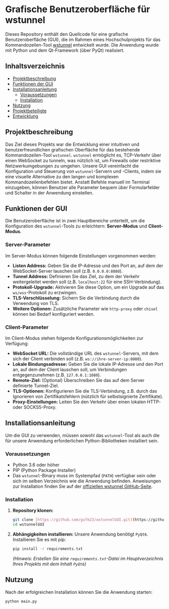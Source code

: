# Grafische Benutzeroberfläche für wstunnel

Dieses Repository enthält den Quellcode für eine grafische Benutzeroberfläche (GUI), die im Rahmen eines Hochschulprojekts für das Kommandozeilen-Tool [wstunnel](https://github.com/erebe/wstunnel) entwickelt wurde. Die Anwendung wurde mit Python und dem Qt-Framework (über PyQt) realisiert.

## Inhaltsverzeichnis

- [Projektbeschreibung](#projektbeschreibung)
- [Funktionen der GUI](#funktionen-der-gui)
- [Installationsanleitung](#installationsanleitung)
  - [Voraussetzungen](#voraussetzungen)
  - [Installation](#installation)
- [Nutzung](#nutzung)
- [Projektbeteiligte](#projektbeteiligte)
- [Entwicklung](#entwicklung)

## Projektbeschreibung

Das Ziel dieses Projekts war die Entwicklung einer intuitiven und benutzerfreundlichen grafischen Oberfläche für das bestehende Kommandozeilen-Tool `wstunnel`. `wstunnel` ermöglicht es, TCP-Verkehr über einen WebSocket zu tunneln, was nützlich ist, um Firewalls oder restriktive Netzwerkumgebungen zu umgehen. Unsere GUI vereinfacht die Konfiguration und Steuerung von `wstunnel`-Servern und -Clients, indem sie eine visuelle Alternative zu den langen und komplexen Kommandozeilenbefehlen bietet. Anstatt Befehle manuell im Terminal einzugeben, können Benutzer alle Parameter bequem über Formularfelder und Schalter in der Anwendung einstellen.

## Funktionen der GUI

Die Benutzeroberfläche ist in zwei Hauptbereiche unterteilt, um die Konfiguration des `wstunnel`-Tools zu erleichtern: **Server-Modus** und **Client-Modus**.

### Server-Parameter

Im Server-Modus können folgende Einstellungen vorgenommen werden:

-   **Listen Address:** Geben Sie die IP-Adresse und den Port an, auf dem der WebSocket-Server lauschen soll (z.B. `0.0.0.0:8080`).
-   **Tunnel Address:** Definieren Sie das Ziel, zu dem der Verkehr weitergeleitet werden soll (z.B. `localhost:22` für eine SSH-Verbindung).
-   **Protokoll-Upgrade:** Aktivieren Sie diese Option, um ein Upgrade auf das `ws/wss`-Protokoll zu erzwingen.
-   **TLS-Verschlüsselung:** Sichern Sie die Verbindung durch die Verwendung von TLS.
-   **Weitere Optionen:** Zusätzliche Parameter wie `http-proxy` oder `chisel` können bei Bedarf konfiguriert werden.

### Client-Parameter

Im Client-Modus stehen folgende Konfigurationsmöglichkeiten zur Verfügung:

-   **WebSocket URL:** Die vollständige URL des `wstunnel`-Servers, mit dem sich der Client verbinden soll (z.B. `ws://ihre-server-ip:8080`).
-   **Lokale Bindungsadresse:** Geben Sie die lokale IP-Adresse und den Port an, auf dem der Client lauschen soll, um Verbindungen entgegenzunehmen (z.B. `127.0.0.1:1080`).
-   **Remote-Ziel:** (Optional) Überschreiben Sie das auf dem Server definierte Tunnel-Ziel.
-   **TLS-Optionen:** Konfigurieren Sie die TLS-Verbindung, z.B. durch das Ignorieren von Zertifikatsfehlern (nützlich für selbstsignierte Zertifikate).
-   **Proxy-Einstellungen:** Leiten Sie den Verkehr über einen lokalen HTTP- oder SOCKS5-Proxy.

## Installationsanleitung

Um die GUI zu verwenden, müssen sowohl das `wstunnel`-Tool als auch die für unsere Anwendung erforderlichen Python-Bibliotheken installiert sein.

### Voraussetzungen

-   Python 3.6 oder höher
-   PIP (Python Package Installer)
-   Das `wstunnel`-Binary muss im Systempfad (`PATH`) verfügbar sein oder sich im selben Verzeichnis wie die Anwendung befinden. Anweisungen zur Installation finden Sie auf der [offiziellen wstunnel GitHub-Seite](https://github.com/erebe/wstunnel).

### Installation

1.  **Repository klonen:**
    ```bash
    git clone [https://github.com/gufm23/wstunnelGUI.git](https://github.com/gufm23/wstunnelGUI.git)
    cd wstunnelGUI
    ```

2.  **Abhängigkeiten installieren:**
    Unsere Anwendung benötigt `PyQt6`. Installieren Sie es mit pip:
    ```bash
    pip install -r requirements.txt
    ```
    *(Hinweis: Erstellen Sie eine `requirements.txt`-Datei im Hauptverzeichnis Ihres Projekts mit dem Inhalt `PyQt6`)*

## Nutzung

Nach der erfolgreichen Installation können Sie die Anwendung starten:

```bash
python main.py
